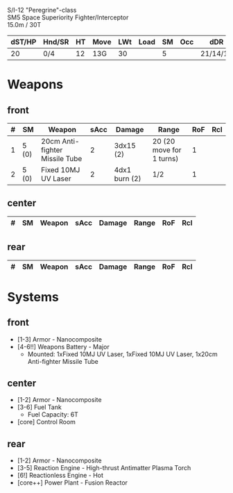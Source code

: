 S/I-12 "Peregrine"-class  
SM5 Space Superiority Fighter/Interceptor  
15.0m / 30T


| dST/HP | Hnd/SR | HT | Move | LWt | Load | SM | Occ | dDR | Range | Cost |
|--------|--------|----|------|-----|------|----|-----|-----|-------|------|
|20|0/4|12|13G|30|  |5|  |21/14/14|  |$2.44M|


Weapons
===


front
---
| # | SM | Weapon | sAcc | Damage | Range | RoF | Rcl |
|---|----|--------|------|--------|-------|-----|-----|
|1|5 (0)|20cm Anti-fighter Missile Tube|2|3dx15 (2)|20 (20 move for 1 turns)|1||
|2|5 (0)|Fixed 10MJ UV Laser|2|4dx1 burn (2)|1/2|1||


center
---
| # | SM | Weapon | sAcc | Damage | Range | RoF | Rcl |
|---|----|--------|------|--------|-------|-----|-----|


rear
---
| # | SM | Weapon | sAcc | Damage | Range | RoF | Rcl |
|---|----|--------|------|--------|-------|-----|-----|


Systems
===


front
---
* [1-3] Armor - Nanocomposite
* [4-6!!] Weapons Battery - Major
	 - Mounted: 1xFixed 10MJ UV Laser, 1xFixed 10MJ UV Laser, 1x20cm Anti-fighter Missile Tube


center
---
* [1-2] Armor - Nanocomposite
* [3-6] Fuel Tank
	 - Fuel Capacity: 6T
* [core] Control Room


rear
---
* [1-2] Armor - Nanocomposite
* [3-5] Reaction Engine - High-thrust Antimatter Plasma Torch
* [6!] Reactionless Engine - Hot
* [core++] Power Plant - Fusion Reactor
